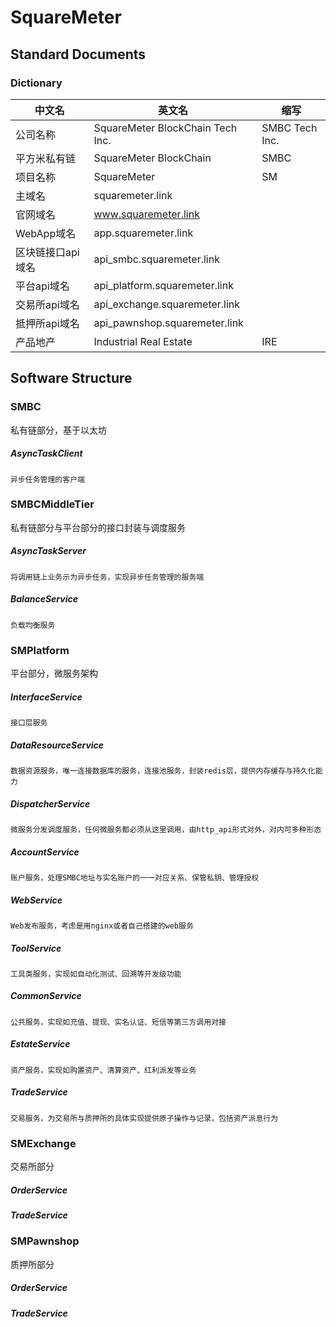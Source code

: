 # SquareMeter

## Standard Documents
### Dictionary
| 中文名 | 英文名 | 缩写 |
| --- | --- | --- |
| 公司名称 | SquareMeter BlockChain Tech Inc. | SMBC Tech Inc. |
| 平方米私有链 | SquareMeter BlockChain | SMBC |
| 项目名称 | SquareMeter | SM |
| 主域名 | squaremeter.link ||
| 官网域名 | www.squaremeter.link ||
| WebApp域名 | app.squaremeter.link ||
| 区块链接口api域名 | api_smbc.squaremeter.link |
| 平台api域名 | api_platform.squaremeter.link ||
| 交易所api域名 | api_exchange.squaremeter.link ||
| 抵押所api域名 | api_pawnshop.squaremeter.link ||
| 产品地产 | Industrial Real Estate | IRE |

## Software Structure

### SMBC
私有链部分，基于以太坊

##### AsyncTaskClient
    异步任务管理的客户端

### SMBCMiddleTier
私有链部分与平台部分的接口封装与调度服务

##### AsyncTaskServer
    将调用链上业务示为异步任务，实现异步任务管理的服务端
    
##### BalanceService
    负载均衡服务

### SMPlatform
平台部分，微服务架构

##### InterfaceService
    接口层服务
    
##### DataResourceService
    数据资源服务，唯一连接数据库的服务，连接池服务，封装redis层，提供内存缓存与持久化能力
    
##### DispatcherService
    微服务分发调度服务，任何微服务都必须从这里调用，由http_api形式对外，对内可多种形态

##### AccountService
    账户服务，处理SMBC地址与实名账户的一一对应关系、保管私钥、管理授权

##### WebService
    Web发布服务，考虑是用nginx或者自己搭建的web服务

##### ToolService
    工具类服务，实现如自动化测试、回溯等开发级功能

##### CommonService
    公共服务，实现如充值、提现、实名认证、短信等第三方调用对接

##### EstateService
    资产服务，实现如购置资产、清算资产、红利派发等业务
    
##### TradeService
    交易服务，为交易所与质押所的具体实现提供原子操作与记录，包括资产派息行为

### SMExchange
交易所部分

##### OrderService
##### TradeService

### SMPawnshop
质押所部分

##### OrderService
##### TradeService